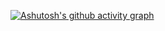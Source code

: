 [![Ashutosh's github activity graph](https://github-readme-activity-graph.vercel.app/graph?username=Luizkz&theme=tokyo-night)](https://github.com/ashutosh00710/github-readme-activity-graph)
